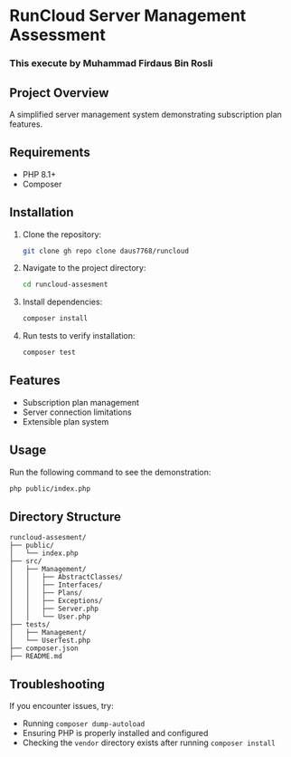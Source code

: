 # RunCloud Server Management Assessment

### This execute by Muhammad Firdaus Bin Rosli

## Project Overview
A simplified server management system demonstrating subscription plan features.

## Requirements
- PHP 8.1+
- Composer

## Installation
1. Clone the repository:
   ```sh
   git clone gh repo clone daus7768/runcloud
   ```
2. Navigate to the project directory:
   ```sh
   cd runcloud-assesment
   ```
3. Install dependencies:
   ```sh
   composer install
   ```
4. Run tests to verify installation:
   ```sh
   composer test
   ```

## Features
- Subscription plan management
- Server connection limitations
- Extensible plan system

## Usage
Run the following command to see the demonstration:
```sh
php public/index.php
```

## Directory Structure
```
runcloud-assesment/
├── public/
│   └── index.php
├── src/
│   ├── Management/
│   │   ├── AbstractClasses/
│   │   ├── Interfaces/
│   │   ├── Plans/
│   │   ├── Exceptions/
│   │   ├── Server.php
│   │   └── User.php
├── tests/
│   ├── Management/
│   └── UserTest.php
├── composer.json
├── README.md
```

## Troubleshooting
If you encounter issues, try:
- Running `composer dump-autoload`
- Ensuring PHP is properly installed and configured
- Checking the `vendor` directory exists after running `composer install`

